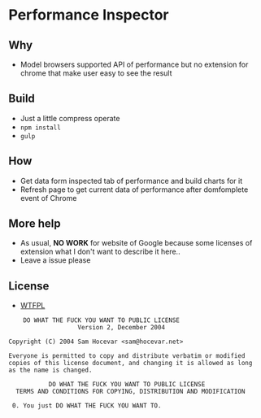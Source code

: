 # Performance Inspector

## Why

* Model browsers supported API of performance but no extension for chrome that make user easy to see the result

## Build
* Just a little compress operate
* `npm install`
* `gulp`

## How
* Get data form inspected tab of performance and build charts for it
* Refresh page to get current data of performance after domfomplete event of Chrome

## More help
* As usual, **NO WORK** for website of Google because some licenses of extension what I don't want to describe it here..
* Leave a issue please

## License
* [WTFPL](http://en.wikipedia.org/wiki/WTFPL)

```
    DO WHAT THE FUCK YOU WANT TO PUBLIC LICENSE
                   Version 2, December 2004

Copyright (C) 2004 Sam Hocevar <sam@hocevar.net>

Everyone is permitted to copy and distribute verbatim or modified
copies of this license document, and changing it is allowed as long
as the name is changed.

           DO WHAT THE FUCK YOU WANT TO PUBLIC LICENSE
  TERMS AND CONDITIONS FOR COPYING, DISTRIBUTION AND MODIFICATION

 0. You just DO WHAT THE FUCK YOU WANT TO.

```